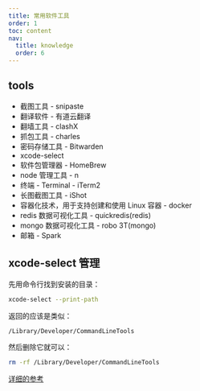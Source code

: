 ```yaml
---
title: 常用软件工具
order: 1
toc: content
nav:
  title: knowledge
  order: 6
---
```


## tools

- 截图工具 - snipaste
- 翻译软件 - 有道云翻译
- 翻墙工具 - clashX
- 抓包工具 - charles
- 密码存储工具 - Bitwarden
- xcode-select
- 软件包管理器 - HomeBrew
- node 管理工具 - n
- 终端 - Terminal - iTerm2
- 长图截图工具 - iShot
- 容器化技术，用于支持创建和使用 Linux 容器 - docker
- redis 数据可视化工具 - quickredis(redis)
- mongo 数据可视化工具 - robo 3T(mongo)
- 邮箱 - Spark

## xcode-select 管理

先用命令行找到安装的目录：

```bash
xcode-select --print-path
```

返回的应该是类似：

```bash
/Library/Developer/CommandLineTools
```

然后删除它就可以：

```bash
rm -rf /Library/Developer/CommandLineTools
```

[详细的参考](https://developer.apple.com/library/archive/technotes/tn2339/_index.html#//apple_ref/doc/uid/DTS40014588-CH1-HOW_CAN_I_UNINSTALL_THE_COMMAND_LINE_TOOLS_)
